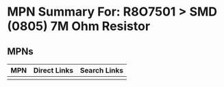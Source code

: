 



# MPN Summary For: R8O7501 > SMD (0805) 7M Ohm Resistor

## MPNs
  

|MPN|Direct Links|Search Links|
| :--- | :--- | :--- |
||||
